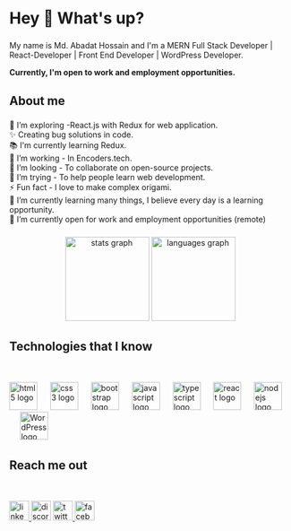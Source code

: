 <h1 align="left">Hey 👋 What's up?</h1>

###

<p align="left">My name is Md. Abadat Hossain and I'm a MERN Full Stack Developer | React-Developer | Front End Developer | WordPress Developer.</p>
<p><strong> Currently, I'm open to work and employment opportunities.</strong> </p> 

###

<h2 align="left">About me</h2>

###

<p align="left">🌱 I’m exploring -React.js with Redux for web application.<br>✨ Creating bug solutions in code.<br>📚 I'm currently learning Redux.<br>🎯 I’m working - In Encoders.tech.<br>👯 I’m looking - To collaborate on open-source projects.<br>🤔 I’m trying - To help people learn web development.<br>⚡ Fun fact - I love to make complex origami.<br>🌱 I’m currently learning many things, I believe every day is a learning opportunity.<br>👯 I’m currently open for work and employment opportunities (remote) </p> 

###

###

<div align="center">
  <img src="https://github-readme-stats.vercel.app/api?username=AbadatHossain&hide_title=false&hide_rank=false&show_icons=true&include_all_commits=true&count_private=true&disable_animations=false&theme=dracula&locale=en&hide_border=false" height="150" alt="stats graph"  />
  <img src="https://github-readme-stats.vercel.app/api/top-langs?username=AbadatHossain&locale=en&hide_title=false&layout=compact&card_width=320&langs_count=5&theme=dracula&hide_border=false" height="150" alt="languages graph"  />
</div>

###

<h2 align="left">Technologies that I know</h2><br><br>


<div align="left">
  <img src="https://cdn.jsdelivr.net/gh/devicons/devicon/icons/html5/html5-original.svg" height="50" alt="html5 logo"  />
  <img width="15" />

  <img src="https://cdn.jsdelivr.net/gh/devicons/devicon/icons/css3/css3-original.svg" height="50" alt="css3 logo" />
  <img width="15" />

  <img src="https://cdn.jsdelivr.net/gh/devicons/devicon/icons/bootstrap/bootstrap-original.svg" height="50" alt="bootstrap logo"  />
  <img width="15" />
  
  <img src="https://cdn.jsdelivr.net/gh/devicons/devicon/icons/javascript/javascript-original.svg" height="50" alt="javascript logo"  />
  <img width="15" />
  
  <img src="https://cdn.jsdelivr.net/gh/devicons/devicon/icons/typescript/typescript-original.svg" height="50" alt="typescript logo"  />
  <img width="15" />
  
  <img src="https://cdn.jsdelivr.net/gh/devicons/devicon/icons/react/react-original.svg" height="50" alt="react logo"  />
  <img width="15" />
  
  <img src="https://cdn.jsdelivr.net/gh/devicons/devicon/icons/nodejs/nodejs-original.svg" height="50" alt="nodejs logo"  />
  <img width="15" />
  
  <img src="https://cdn.jsdelivr.net/gh/devicons/devicon/icons/wordpress/wordpress-original.svg" height="50" alt="WordPress logo"  />
  <img width="15" />

 
</div>

###
<h2 align="left">Reach me out</h2><br><br>


<div align="left">
  <a href="https://www.linkedin.com/in/md-abadat-hossain/" target="_blank">
    <img src="https://img.shields.io/static/v1?message=LinkedIn&logo=linkedin&label=&color=0077B5&logoColor=white&labelColor=&style=for-the-badge" height="35" alt="linkedin logo"  />
  </a> 
  <img src="https://img.shields.io/static/v1?message=Discord&logo=discord&label=&color=7289DA&logoColor=white&labelColor=&style=for-the-badge" height="35" alt="discord logo"  />
  <a href="https://twitter.com/abadat26" target="_blank">
    <img src="https://img.shields.io/static/v1?message=Twitter&logo=twitter&label=&color=1DA1F2&logoColor=white&labelColor=&style=for-the-badge" height="35" alt="twitter logo"  />
  </a>
  <a href="https://www.facebook.com/abadat.hossain.7" target="_blank">
    <img src="https://img.shields.io/static/v1?message=Facebook&logo=facebook&label=&color=1877F2&logoColor=white&labelColor=&style=for-the-badge" height="35" alt="facebook logo"  />
  </a>
</div>

###





